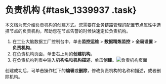 # 负责机构 {#task_1339937 .task}

本文档为您介绍负责机构的创建方式。您需要在业务链路管理的配置节点属性中选择节点的负责机构，帮助您在节点告警的时候快速定位负责机构。

1.  在工业大脑数据工厂控制台中，单击**监控运维** \> **数据精炼监控** \> **全局设置** \> **负责机构**。
2.  在负责机构页面，单击右上角的**创建机构**。
3.  在负责机构列表中输入**机构名**和**机构描述**，单击**创建**。![负责机构页面](http://static-aliyun-doc.oss-cn-hangzhou.aliyuncs.com/assets/img/1068297/156706573752805_zh-CN.png)

 创建成功后，可单击操作栏下的**编辑**或**删除**，修改负责机构的名称和描述，或者删除机构。

